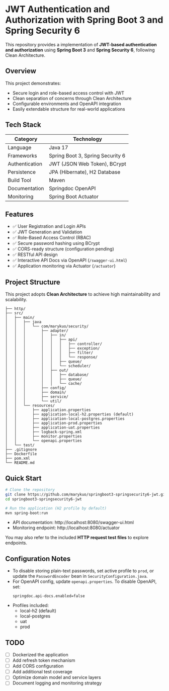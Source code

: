 # JWT Authentication and Authorization with Spring Boot 3 and Spring Security 6

This repository provides a implementation of **JWT-based authentication and authorization** using **Spring Boot 3** and **Spring Security 6**, following Clean Architecture.

## Overview

This project demonstrates:

- Secure login and role-based access control with JWT
- Clean separation of concerns through Clean Architecture
- Configurable environments and OpenAPI integration
- Easily extendable structure for real-world applications

## Tech Stack

| Category           | Technology                       |
|--------------------|----------------------------------|
| Language           | Java 17                          |
| Frameworks         | Spring Boot 3, Spring Security 6 |
| Authentication     | JWT (JSON Web Token), BCrypt     |
| Persistence        | JPA (Hibernate), H2 Database     |
| Build Tool         | Maven                            |
| Documentation      | Springdoc OpenAPI                |
| Monitoring         | Spring Boot Actuator             |

## Features

- ✅ User Registration and Login APIs
- ✅ JWT Generation and Validation
- ✅ Role-Based Access Control (RBAC)
- ✅ Secure password hashing using BCrypt
- ✅ CORS-ready structure (configuration pending)
- ✅ RESTful API design
- ✅ Interactive API Docs via OpenAPI (`/swagger-ui.html`)
- ✅ Application monitoring via Actuator (`/actuator`)

## Project Structure

This project adopts **Clean Architecture** to achieve high maintainability and scalability.

```
├── http/
├── src/
│   ├── main/
│   │   ├── java
│   │   │   └── com/marykuo/security/
│   │   │       ├── adapter/
│   │   │       │   ├── in/
│   │   │       │   │   ├── api/
│   │   │       │   │   │   ├── controller/
│   │   │       │   │   │   ├── exception/
│   │   │       │   │   │   ├── filter/
│   │   │       │   │   │   └── response/
│   │   │       │   │   ├── queue/
│   │   │       │   │   └── scheduler/
│   │   │       │   ├── out/
│   │   │       │   │   ├── database/
│   │   │       │   │   ├── queue/
│   │   │       │   │   └── cache/
│   │   │       ├── config/
│   │   │       ├── domain/
│   │   │       ├── service/
│   │   │       └── util/
│   │   └── resources/
│   │       ├── application.properties
│   │       ├── application-local-h2.properties (default)
│   │       ├── application-local-postgres.properties
│   │       ├── application-prod.properties
│   │       ├── application-uat.properties
│   │       ├── logback-spring.xml
│   │       ├── monitor.properties
│   │       └── openapi.properties
│   └── test/
├── .gitignore
├── Dockerfile
├── pom.xml
└── README.md
```

## Quick Start

```bash
# Clone the repository
git clone https://github.com/marykuo/springboot3-springsecurity6-jwt.git
cd springboot3-springsecurity6-jwt

# Run the application (H2 profile by default)
mvn spring-boot:run
```

- API documentation: http://localhost:8080/swagger-ui.html
- Monitoring endpoint: http://localhost:8080/actuator

You may also refer to the included **HTTP request test files** to explore endpoints.

## Configuration Notes

- To disable storing plain-text passwords, set active profile to `prod`, or update the `PasswordEncoder` bean in `SecurityConfiguration.java`.
- For OpenAPI config, update `openapi.properties`. To disable OpenAPI, set:
  ```properties
  springdoc.api-docs.enabled=false
  ```
- Profiles included:
  - local-h2 (default)
  - local-postgres
  - uat
  - prod

## TODO

- [ ] Dockerized the application
- [ ] Add refresh token mechanism
- [ ] Add CORS configuration
- [ ] Add additional test coverage
- [ ] Optimize domain model and service layers
- [ ] Document logging and monitoring strategy
